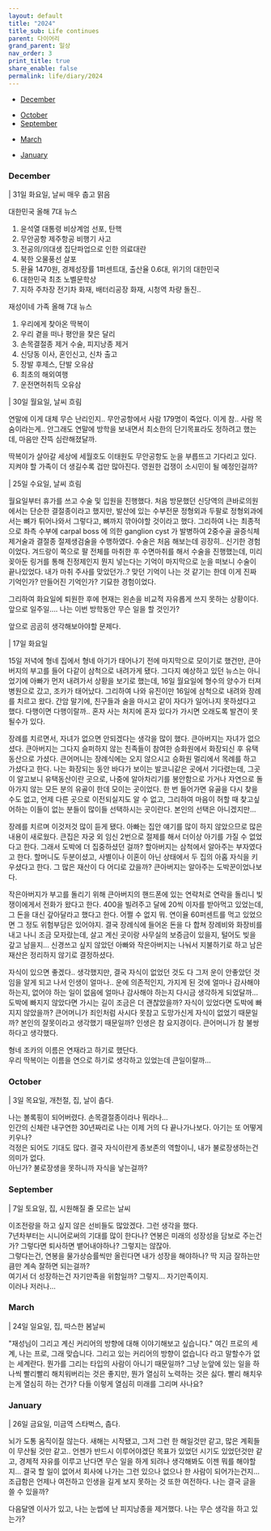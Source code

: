```yaml
---
layout: default
title: "2024"
title_sub: Life continues
parent: 다이어리
grand_parent: 일상
nav_order: 3
print_title: true
share_enable: false
permalink: life/diary/2024
---
```


<style>
code {
  white-space : pre-wrap
}
</style>

- [December](#december)
<!-- - [November](#november) -->
- [October](#october)
- [September](#september)
<!-- - [August](#August) -->
<!-- - [July](#july) -->
<!-- - [June](#june) -->
<!-- - [May](#may) -->
<!-- - [April](#april) -->
- [March](#march)
<!-- - [February](#february) -->
- [January](#january)

### December

| 31일 화요일, 날씨 매우 춥고 맑음  
  
대한민국 올해 7대 뉴스  
1. 윤석열 대통령 비상계엄 선포, 탄핵  
2. 무안공항 제주항공 비행기 사고  
3. 전공의/의대생 집단파업으로 인한 의료대란  
4. 북한 오물풍선 살포  
5. 환율 1470원, 경제성장률 1퍼센트대, 출산율 0.6대, 위기의 대한민국  
6. 대한민국 최초 노벨문학상  
7. 지하 주차장 전기차 화재, 배터리공장 화재, 시청역 차량 돌진..  
  
재성이네 가족 올해 7대 뉴스  
1. 우리에게 찾아온 딱복이  
2. 우리 곁을 떠나 평안을 찾은 달리  
3. 손목결절종 제거 수술, 피지낭종 제거  
4. 신당동 이사, 혼인신고, 신차 출고  
5. 장발 후제스, 단발 오유삼  
6. 최초의 해외여행  
7. 운전면허취득 오유삼  
  
| 30일 월요일, 날씨 흐림 

연말에 이게 대체 무슨 난리인지.. 무안공항에서 사람 179명이 죽었다. 이게 참..
사람 목숨이라는게.. 안그래도 연말에 방학을 보내면서 최소한의 단기목표라도 정하려고 했는데, 마음만 잔뜩 심란해졌달까.  
  
딱복이가 살아갈 세상에 세월호도 이태원도 무안공항도 눈을 부릅뜨고 기다리고 있다. 지켜야 할 가족이 더 생길수록 겁만 많아진다. 영원한 겁쟁이 소시민이 될 예정인걸까?  
  

| 25일 수요일, 날씨 흐림

월요일부터 휴가를 쓰고 수술 및 입원을 진행했다. 처음 방문했던 신당역의 큰바로의원에서는 단순한 결절종이라고 했지만, 발산에 있는 수부전문 정형외과 두팔로 정형외과에서는 뼈가 튀어나와서 그렇다고, 뼈까지 깎아야할 것이라고 했다. 그리하여 나는 최종적으로 좌측 수부에 carpal boss 에 의한 ganglion cyst 가 발병하여 2중수골 골증식체 제거술과 결절종 절제생검술을 수행하였다. 수술은 처음 해보는데 굉장히.. 신기한 경험이었다. 겨드랑이 쪽으로 팔 전체를 마취한 후 수면마취를 해서 수술을 진행했는데, 미리 꽂아둔 링거를 통해 진정제인지 뭔지 넣는다는 기억이 마지막으로 눈을 떠보니 수술이 끝나있었다. 내가 마취 주사를 맞았던가..? 맞던 기억이 나는 것 같기는 한데 이게 진짜 기억인가? 만들어진 기억인가? 기묘한 경험이었다.  
  
그리하여 화요일에 퇴원한 후에 현재는 왼손을 비교적 자유롭게 쓰지 못하는 상황이다. 앞으로 일주일.... 나는 이번 방학동안 무슨 일을 할 것인가?  
  
앞으로 곰곰히 생각해보아야할 문제다.  
  
  
| 17일 화요일

15일 저녁에 형네 집에서 형네 아기가 태어나기 전에 마지막으로 모이기로 했건만, 큰아버지의 부고를 들어 다같이 삼척으로 내려가게 됐다. 
그다지 예상하고 있던 뉴스는 아니었기에 아빠가 먼저 내려가서 상황을 보기로 했는데, 16일 월요일에 형수의 양수가 터져 병원으로 갔고, 조카가 태어났다. 그리하여 나와 유진이만 16일에 삼척으로 내려와 장례를 치르고 왔다. 간암 말기에, 친구들과 술을 마시고 같이 자다가 일어나지 못하셨다고 했다. 다행이면 다행이랄까.. 혼자 사는 처지에 혼자 있다가 가시면 오래도록 발견이 못될수가 있다.  
  
장례를 치르면서, 자녀가 없으면 안되겠다는 생각을 많이 했다. 큰아버지는 자녀가 없으셨다. 큰아버지는 그다지 슬퍼하지 않는 친족들이 참여한 승화원에서 화장되신 후 유택동산으로 가셨다. 큰어머니는 장례식에는 오지 않으시고 승화원 멀리에서 목례를 하고 가셨다고 한다. 나는 화장되는 동안 바다가 보이는 발코니같은 곳에서 기다렸는데, 그곳이 알고보니 유택동산이란 곳으로, 나중에 알아차리기를 봉안함으로 가거나 자연으로 돌아가지 않는 모든 분의 유골이 한데 모이는 곳이었다. 한 번 들어가면 유골을 다시 찾을 수도 없고, 언제 다른 곳으로 이전되실지도 알 수 없고, 그리하여 마음이 허할 때 찾고싶어하는 이들이 없는 분들이 많이들 선택하시는 곳이란다. 본인의 선택은 아니겠지만...  
  
장례를 치르며 이것저것 많이 듣게 됐다. 아빠는 집안 얘기를 많이 하지 않았으므로 많은 내용이 새로웠다.
큰집은 자궁 외 임신 2번으로 절제를 해서 더이상 아기를 가질 수 없었다고 한다. 그래서 도박에 더 집중하셨던 걸까?
할아버지는 삼척에서 알아주는 부자였다고 한다. 할머니도 두분이셨고, 사별이나 이혼이 아닌 상태에서 두 집의 아홉 자식을 키우셨다고 한다.
그 많은 재산이 다 어디로 갔을까? 큰아버지는 알아주는 도박꾼이었나보다.  
  
작은아버지가 부고를 돌리기 위해 큰아버지의 핸드폰에 있는 연락처로 연락을 돌리니 빚쟁이에게서 전화가 왔다고 한다. 400을 빌려주고 달에 20씩 이자를 받아먹고 있었는데, 그 돈을 대신 갚아달라고 했다고 한다.
어쩔 수 없지 뭐. 연이율 60퍼센트를 먹고 있었으면 그 정도 위험부담은 있어야지. 결국 장례식에 들어온 돈을 다 합쳐 장례비와 화장비를 내고 나니 조금 모자랐는데, 살고 계신 곳이랑 사무실의 보증금이 있을지, 털어도 빚을 갚고 남을지... 신경쓰고 싶지 않았던 아빠와 작은아버지는 나눠서 지불하기로 하고 남은 재산은 정리하지 않기로 결정하셨다. 

자식이 있으면 좋겠다.. 생각했지만, 결국 자식이 없었던 것도 다 그저 운이 안좋았던 것임을 알게 되고 나서 인생이 얼마나.. 운에 의존적인지, 가지게 된 것에 얼마나 감사해야 하는지, 없어야 하는 일이 없음에 얼마나 감사해야 하는지 다시금 생각하게 되었달까... 도박에 빠지지 않았다면 가시는 길이 조금은 더 괜찮았을까? 자식이 있었다면 도박에 빠지지 않았을까? 큰어머니가 죄인처럼 사시다 못참고 도망가신게 자식이 없었기 때문일까? 본인의 잘못이라고 생각했기 때문일까? 인생은 참 요지경이다. 큰어머니가 참 불쌍하다고 생각했다.  
  
형네 조카의 이름은 연재라고 하기로 했단다.  
우리 딱복이는 이름을 연으로 하기로 생각하고 있었는데 큰일이랄까...  

### October

| 3일 목요일, 개천절, 집, 날이 춥다.

나는 볼록핑이 되어버렸다. 손목결절종이라나 뭐라나...  
인간의 신체란 내구연한 30년짜리로 나는 이제 거의 다 끝나가나보다. 아기는 또 어떻게 키우나?  
걱정은 되어도 기대도 많다. 결국 자식이란게 종보존의 역할이니, 내가 불로장생하는건 의미가 없다.  
아닌가? 불로장생을 못하니까 자식을 낳는걸까?  


### September

| 7일 토요일, 집, 시원해질 줄 모르는 날씨

이조전랑을 하고 싶지 않은 선비들도 많았겠다. 그런 생각을 했다.  
7년차부터는 시니어로써의 기대를 많이 한다나? 연봉은 미래의 성장성을 담보로 주는건가? 그렇다면 퇴사하면 뱉어내야하나? 그렇지는 않잖아.  
그렇다는건, 연봉을 물가상승률씩만 올린다면 내가 성장을 해야하나? 딱 지금 잘하는만큼만 계속 잘하면 되는걸까?  
여기서 더 성장하는건 자기만족을 위함일까? 그렇지... 자기만족이지.  
이러나 저러나...  


### March

| 24일 일요일, 집, 따스한 봄날씨

"재성님이 그리고 계신 커리어의 방향에 대해 이야기해보고 싶습니다."
여긴 프로의 세계, 나는 프로, 그래 맞습니다.
그리고 있는 커리어의 방향이 없습니다 라고 말할수가 없는 세계란다.
뭔가를 그리는 타입의 사람이 아니기 때문일까? 
그냥 눈앞에 있는 일을 하나씩 빨리빨리 해치워버리는 것은 좋지만, 뭔가 열심히 노력하는 것은 싫다. 빨리 해치우는게 열심히 하는 건가?
다들 이렇게 열심히 미래를 그리며 사나요?


### January

| 26일 금요일, 미금역 스타벅스, 춥다.

뇌가 도통 움직이질 않는다. 새해는 시작됐고, 그저 그런 한 해일것만 같고, 많은 계획들이 무산될 것만 같고..
언젠가 반드시 이루어야겠단 목표가 있었던 시기도 있었던것만 같고, 경제적 자유를 이루고 난다면 무슨 일을 하게 되려나 생각해봐도 이젠 뭐를 해야할지...
결국 할 일이 없어서 회사에 나가는 그런 있으나 없으나 한 사람이 되어가는건지... 조급함은 언제나 여전하고 인생을 길게 보지 못하는 것 또한 여전하다. 나는 결국 글을 쓸 수 있을까?

다음달엔 이사가 있고, 나는 눈썹에 난 피지낭종을 제거했다. 나는 무슨 생각을 하고 있는가?
